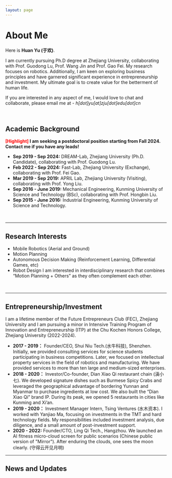 ```yaml
---
layout: page
---
```


# About Me

<!-- <img src="https://caihanlin.com/caihanlin.jpg" class="floatpic" width="360" height="480"> -->

Here is **Huan Yu (于欢)**.

I am currently pursuing Ph.D degree at Zhejiang University, collaborating with Prof. Guodong Lu, Prof. Wang Jin and Prof. Gao Fei. My research focuses on robotics. Additionally, I am keen on exploring business principles and have garnered significant experience in entrepreneurship and investment. My ultimate goal is to create value for the betterment of human life.

If you are interested in any aspect of me, I would love to chat and collaborate, please email me at - *h[dot]yu[at]zju[dot]edu[dot]cn*

<br>

## Academic Background

**<font color='red'>[Highlight]</font> I am seeking a postdoctoral position starting from Fall 2024. Contact me if you have any leads!**

- **Sep 2019 - Sep 2024:** DREAM-Lab, Zhejiang University (Ph.D. Candidate), collaborating with Prof. Guodong Lu.
- **Feb 2022 - Sep 2024:** Fast-Lab, Zhejiang University (Exchange), collaborating with Prof. Fei Gao.
- **Mar 2019 - Sep 2019:** APRIL Lab, Zhejiang University (Visiting), collaborating with Prof. Yong Liu.
- **Sep 2016 - June 2019:** Mechanical Engineering, Kunming University of Science and Technology (BSc), collaborating with Prof. Hongbin Liu.
- **Sep 2015 - June 2016:** Industrial Engineering, Kunming University of Science and Technology.

<br>

---

## Research Interests
- Mobile Robotics (Aerial and Ground)
- Motion Planning
- Autonomous Decision Making (Reinforcement Learning, Differential Games, etc)
- Robot Design
I am interested in interdisciplinary research that combines “Motion Planning + Others” as they often complement each other.

<br>

---
## Entrepreneurship/Investment
I am a lifetime member of the Future Entrepreneurs Club (FEC), Zhejiang University and I am pursuing a minor in Intensive Training Program of Innovation and Entrepreneurship (ITP) at the Chu Kochen Honors College, Zhejiang University (2022-2024).
- **2017 - 2019：** Founder/CEO, Shui Niu Tech.(水牛科技), Shenzhen. Initially, we provided consulting services for science students participating in business competitions. Later, we focused on intellectual property services in the field of robotics and manufacturing. We have provided services to more than ten large and medium-sized enterprises.
- **2018 - 2020：** Investor/Co-founder, Dian Xiao Qi restaurant chain (滇小七). We developed signature dishes such as Burmese Spicy Crabs and leveraged the geographical advantage of bordering Yunnan and Myanmar to purchase ingredients at low cost. We also built the “Dian Xiao Qi” brand IP. During its peak, we opened 5 restaurants in cities like Kunming and Xi’an.
- **2019 - 2020：** Investment Manager Intern, Tsing Ventures (水木资本). I worked with Yanjiao Ma, focusing on investments in the TMT and hard technology fields. My responsibilities included investment analysis, due diligence, and a small amount of post-investment support.
- **2020 - 2022:** Founder/CTO, Ling Qi Tech., Hangzhou. We launched an AI fitness micro-cloud screen for public scenarios (Chinese public version of "Mirror").
After enduring the clouds, one sees the moon clearly. (守得云开见月明)


---
## News and Updates

<br>

